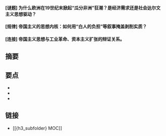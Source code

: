 #### [谜题] 为什么欧洲在19世纪末掀起“瓜分非洲”狂潮？是经济需求还是社会达尔文主义思想驱动？


#### [规律] 帝国主义的思想内核：如何用“白人的负担”等叙事掩盖剥削实质？


#### [连接] 帝国主义思想与工业革命、资本主义扩张的辩证关系。


## 摘要


## 要点

- 
- 
- 

## 链接

- [[{h3_subfolder} MOC]]
